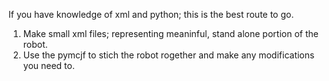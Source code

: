 If you have knowledge of xml and python; this is the best route to go.
1. Make small xml files; representing meaninful, stand alone portion of the robot.
2. Use the pymcjf to stich the robot rogether and make any modifications you need to. 
